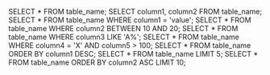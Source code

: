 SELECT * FROM table_name;
SELECT column1, column2 FROM table_name;
SELECT * FROM table_name WHERE column1 = 'value';
SELECT * FROM table_name WHERE column2 BETWEEN 10 AND 20;
SELECT * FROM table_name WHERE column3 LIKE 'A%';
SELECT * FROM table_name WHERE column4 = 'X' AND column5 > 100;
SELECT * FROM table_name ORDER BY column1 DESC;
SELECT * FROM table_name LIMIT 5;
SELECT * FROM table_name ORDER BY column2 ASC LIMIT 10;
